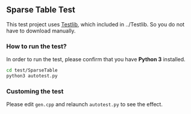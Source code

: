 ## Sparse Table Test

This test project uses [Testlib](https://github.com/mikemirzayanov/testlib), which included in ../Testlib. So you do not have to download manually.

### How to run the test?

In order to run the test, please confirm that you have **Python 3** installed.

```bash
cd test/SparseTable
python3 autotest.py
```

### Customing the test
Please edit `gen.cpp` and relaunch `autotest.py` to see the effect.